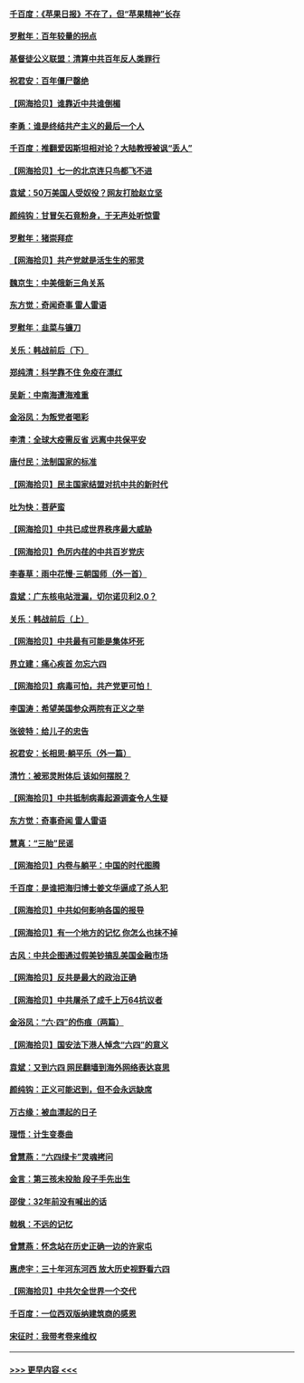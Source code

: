 #### [千百度：《苹果日报》不在了，但“苹果精神”长存](../pages/nsc993/n13046703.md?t=06251701) 
#### [罗慰年：百年较量的拐点](../pages/nsc993/n13046542.md?t=06251701) 
#### [基督徒公义联盟：清算中共百年反人类罪行](../pages/nsc993/n13046499.md?t=06251701) 
#### [祝君安：百年僵尸罄绝](../pages/nsc993/n13045595.md?t=06251701) 
#### [【网海拾贝】谁靠近中共谁倒楣](../pages/nsc993/n13044667.md?t=06251701) 
#### [李勇：谁是终结共产主义的最后一个人](../pages/nsc993/n13044397.md?t=06251701) 
#### [千百度：推翻爱因斯坦相对论？大陆教授被讽“丢人”](../pages/nsc993/n13043908.md?t=06251701) 
#### [【网海拾贝】七一的北京连只鸟都飞不进](../pages/nsc993/n13041377.md?t=06251701) 
#### [袁斌：50万美国人受奴役？网友打脸赵立坚](../pages/nsc993/n13041330.md?t=06251701) 
#### [颜纯钩：甘冒矢石竟粉身，于无声处听惊雷](../pages/nsc993/n13041140.md?t=06251701) 
#### [罗慰年：猪崇拜症](../pages/nsc993/n13041071.md?t=06251701) 
#### [【网海拾贝】共产党就是活生生的邪灵](../pages/nsc993/n13036627.md?t=06251701) 
#### [魏京生：中美俄新三角关系](../pages/nsc993/n13035986.md?t=06251701) 
#### [东方觉：奇闻奇事 雷人雷语](../pages/nsc993/n13035878.md?t=06251701) 
#### [罗慰年：韭菜与镰刀](../pages/nsc993/n13034374.md?t=06251701) 
#### [关乐：韩战前后（下）](../pages/nsc993/n13034113.md?t=06251701) 
#### [郑纯清：科学靠不住 免疫在漂红](../pages/nsc993/n13034093.md?t=06251701) 
#### [吴新：中南海遭海难重](../pages/nsc993/n13034084.md?t=06251701) 
#### [金浴凤：为叛党者喝彩](../pages/nsc993/n13034058.md?t=06251701) 
#### [李清：全球大疫需反省 远离中共保平安](../pages/nsc993/n13033784.md?t=06251701) 
#### [唐付民：法制国家的标准](../pages/nsc993/n13032944.md?t=06251701) 
#### [【网海拾贝】民主国家结盟对抗中共的新时代](../pages/nsc993/n13031717.md?t=06251701) 
#### [吐为快：菩萨蛮](../pages/nsc993/n13030033.md?t=06251701) 
#### [【网海拾贝】中共已成世界秩序最大威胁](../pages/nsc993/n13028138.md?t=06251701) 
#### [【网海拾贝】色厉内荏的中共百岁党庆](../pages/nsc993/n13025582.md?t=06251701) 
#### [李春草：雨中花慢‧三朝国师（外一首）](../pages/nsc993/n13025567.md?t=06251701) 
#### [袁斌：广东核电站泄漏，切尔诺贝利2.0？](../pages/nsc993/n13025475.md?t=06251701) 
#### [关乐：韩战前后（上）](../pages/nsc993/n13025387.md?t=06251701) 
#### [【网海拾贝】中共最有可能是集体坏死](../pages/nsc993/n13023101.md?t=06251701) 
#### [界立建：痛心疾首 勿忘六四](../pages/nsc993/n13022339.md?t=06251701) 
#### [【网海拾贝】病毒可怕，共产党更可怕！](../pages/nsc993/n13020728.md?t=06251701) 
#### [李国涛：希望美国参众两院有正义之举](../pages/nsc993/n13020674.md?t=06251701) 
#### [张彼特：给儿子的忠告](../pages/nsc993/n13018934.md?t=06251701) 
#### [祝君安：长相思‧躺平乐（外一篇）](../pages/nsc993/n13018923.md?t=06251701) 
#### [清竹：被邪灵附体后 该如何摆脱？](../pages/nsc993/n13018877.md?t=06251701) 
#### [【网海拾贝】中共抵制病毒起源调查令人生疑](../pages/nsc993/n13017785.md?t=06251701) 
#### [东方觉：奇事奇闻 雷人雷语](../pages/nsc993/n13017577.md?t=06251701) 
#### [慧真：“三胎”民谣](../pages/nsc993/n13017394.md?t=06251701) 
#### [【网海拾贝】内卷与躺平：中国的时代图腾](../pages/nsc993/n13016128.md?t=06251701) 
#### [千百度：是谁把海归博士姜文华逼成了杀人犯](../pages/nsc993/n13015218.md?t=06251701) 
#### [【网海拾贝】中共如何影响各国的报导](../pages/nsc993/n13012599.md?t=06251701) 
#### [【网海拾贝】有一个地方的记忆 你怎么也抹不掉](../pages/nsc993/n13009802.md?t=06251701) 
#### [古风：中共企图通过假美钞搞乱美国金融市场](../pages/nsc993/n13009626.md?t=06251701) 
#### [【网海拾贝】反共是最大的政治正确](../pages/nsc993/n13007051.md?t=06251701) 
#### [【网海拾贝】中共屠杀了成千上万64抗议者](../pages/nsc993/n13002713.md?t=06251701) 
#### [金浴凤：“六·四”的伤痕（两篇）](../pages/nsc993/n13001719.md?t=06251701) 
#### [【网海拾贝】国安法下港人悼念“六四”的意义](../pages/nsc993/n13001039.md?t=06251701) 
#### [袁斌：又到六四 网民翻墙到海外网络表达哀思](../pages/nsc993/n13000995.md?t=06251701) 
#### [颜纯钩：正义可能迟到，但不会永远缺席](../pages/nsc993/n13000920.md?t=06251701) 
#### [万古缘：被血漂起的日子](../pages/nsc993/n13000914.md?t=06251701) 
#### [理悟：计生变奏曲](../pages/nsc993/n13000414.md?t=06251701) 
#### [曾慧燕：“六四绿卡”灵魂拷问](../pages/nsc993/n13000277.md?t=06251701) 
#### [金言：第三孩未投胎 段子手先出生](../pages/nsc993/n13000215.md?t=06251701) 
#### [邵俊：32年前没有喊出的话](../pages/nsc993/n13000181.md?t=06251701) 
#### [戟枫：不远的记忆](../pages/nsc993/n13000121.md?t=06251701) 
#### [曾慧燕：怀念站在历史正确一边的许家屯](../pages/nsc993/n13000073.md?t=06251701) 
#### [惠虎宇：三十年河东河西 放大历史视野看六四](../pages/nsc993/n13000018.md?t=06251701) 
#### [【网海拾贝】中共欠全世界一个交代](../pages/nsc993/n12998706.md?t=06251701) 
#### [千百度：一位西双版纳建筑商的感恩](../pages/nsc993/n12998487.md?t=06251701) 
#### [宋征时：我带考卷来维权](../pages/nsc993/n12994088.md?t=06251701) 

----
#### [ >>> 更早内容 <<< ](../indexes/nsc993-earlier.md)
